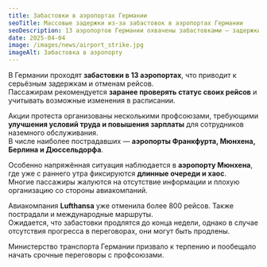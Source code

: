 ```yaml
---
title: Забастовки в аэропортах Германии
seoTitle: Массовые задержки из-за забастовок в аэропортах Германии
seoDescription: 13 аэропортов Германии охвачены забастовками — задержки и отмены рейсов
date: 2025-04-04
image: /images/news/airport_strike.jpg
imageAlt: Забастовка в аэропорту
---
```


В Германии проходят **забастовки в 13 аэропортах**, что приводит к серьёзным задержкам и отменам рейсов.  
Пассажирам рекомендуется **заранее проверять статус своих рейсов** и учитывать возможные изменения в расписании.

Акции протеста организованы несколькими профсоюзами, требующими **улучшения условий труда и повышения зарплаты** для сотрудников наземного обслуживания.  
В числе наиболее пострадавших — **аэропорты Франкфурта, Мюнхена, Берлина и Дюссельдорфа**.

Особенно напряжённая ситуация наблюдается в **аэропорту Мюнхена**, где уже с раннего утра фиксируются **длинные очереди и хаос**.  
Многие пассажиры жалуются на отсутствие информации и плохую организацию со стороны авиакомпаний.

Авиакомпания **Lufthansa** уже отменила более 800 рейсов. Также пострадали и международные маршруты.  
Ожидается, что забастовки продлятся до конца недели, однако в случае отсутствия прогресса в переговорах, они могут быть продлены.

Министерство транспорта Германии призвало к терпению и пообещало начать срочные переговоры с профсоюзами.
